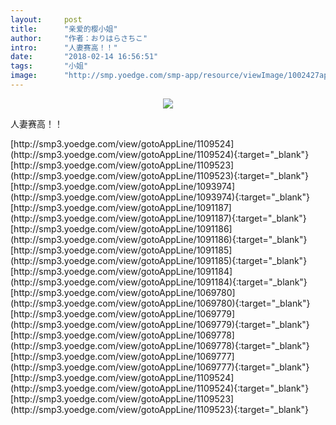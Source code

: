 ```yaml
---
layout:     post
title:      "亲爱的樱小姐"
author:     "作者：おりはらさちこ"
intro:      "人妻赛高！！"
date:       "2018-02-14 16:56:51"
tags:       "小姐"
image:      "http://smp.yoedge.com/smp-app/resource/viewImage/1002427appline.png"
---
```

<div style="text-align: center">
<p><img src="http://smp.yoedge.com/smp-app/resource/viewImage/1002427appline.png"/></p>
</div>
<p class="post-meta">
<span>人妻赛高！！</span>
</p>
[http://smp3.yoedge.com/view/gotoAppLine/1109524](http://smp3.yoedge.com/view/gotoAppLine/1109524){:target="_blank"}
[http://smp3.yoedge.com/view/gotoAppLine/1109523](http://smp3.yoedge.com/view/gotoAppLine/1109523){:target="_blank"}
[http://smp3.yoedge.com/view/gotoAppLine/1093974](http://smp3.yoedge.com/view/gotoAppLine/1093974){:target="_blank"}
[http://smp3.yoedge.com/view/gotoAppLine/1091187](http://smp3.yoedge.com/view/gotoAppLine/1091187){:target="_blank"}
[http://smp3.yoedge.com/view/gotoAppLine/1091186](http://smp3.yoedge.com/view/gotoAppLine/1091186){:target="_blank"}
[http://smp3.yoedge.com/view/gotoAppLine/1091185](http://smp3.yoedge.com/view/gotoAppLine/1091185){:target="_blank"}
[http://smp3.yoedge.com/view/gotoAppLine/1091184](http://smp3.yoedge.com/view/gotoAppLine/1091184){:target="_blank"}
[http://smp3.yoedge.com/view/gotoAppLine/1069780](http://smp3.yoedge.com/view/gotoAppLine/1069780){:target="_blank"}
[http://smp3.yoedge.com/view/gotoAppLine/1069779](http://smp3.yoedge.com/view/gotoAppLine/1069779){:target="_blank"}
[http://smp3.yoedge.com/view/gotoAppLine/1069778](http://smp3.yoedge.com/view/gotoAppLine/1069778){:target="_blank"}
[http://smp3.yoedge.com/view/gotoAppLine/1069777](http://smp3.yoedge.com/view/gotoAppLine/1069777){:target="_blank"}
[http://smp3.yoedge.com/view/gotoAppLine/1109524](http://smp3.yoedge.com/view/gotoAppLine/1109524){:target="_blank"}
[http://smp3.yoedge.com/view/gotoAppLine/1109523](http://smp3.yoedge.com/view/gotoAppLine/1109523){:target="_blank"}


